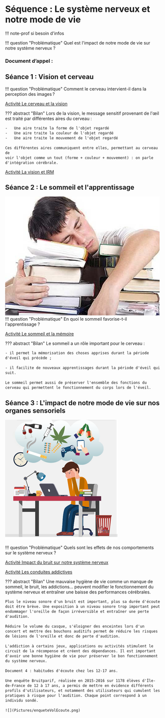 # Séquence : Le système nerveux et notre mode de vie

!!! note-prof
    si besoin d'infos


!!! question "Problématique"
    Quel est l'impact de notre mode de vie sur notre système nerveux ? 

    
### Document d’appel :



## Séance 1 : Vision et cerveau

!!! question "Problématique"
    Comment le cerveau intervient-il dans la perception des images ?

[Activité Le cerveau et la vision](../cerveauVision)




??? abstract "Bilan"
    Lors de la vision, le message sensitif provenant de l'œil est traité par
    différentes aires du cerveau :

    -   Une aire traite la forme de l'objet regardé
    -   Une aire traite la couleur de l'objet regardé
    -   Une aire traite le mouvement de l'objet regardé

    Ces différentes aires communiquent entre elles, permettant au cerveau de
    voir l'objet comme un tout (forme + couleur + mouvement) : on parle
    d'intégration cérébrale.

[Activité La vision et IRM](../visionCheese)


## Séance 2 : Le sommeil et l'apprentissage

![](Pictures/illustrationSommeil.png)
!!! question "Problématique"
    En quoi le sommeil favorise-t-il l'apprentissage ?



[Activité Le sommeil et la mémoire](../sommeil)




??? abstract "Bilan"
    Le sommeil a un rôle important pour le cerveau :

    - il permet la mémorisation des choses apprises durant la période
    d'éveil qui précède ;

    - il facilite de nouveaux apprentissages durant la période d'éveil qui suit.

    Le sommeil permet aussi de préserver l'ensemble des fonctions du cerveau qui permettent le fonctionnement du corps lors de l'éveil.

## Séance 3 : L'impact de notre mode de vie sur nos organes sensoriels


![](Pictures/illustrationsImpactModesVieSN.png)

!!! question "Problématique"
    Quels sont les effets de nos comportements sur le système nerveux ?



[Activité Impact du bruit sur notre système nerveux](../bruit)

[Activité Les conduites addictives](../addictions)



??? abstract "Bilan"
    Une mauvaise hygiène de vie comme un manque de sommeil, le bruit, les addictions... peuvent modifier le fonctionnement du système nerveux et     entraîner une baisse des performances cérébrales.

    Plus le niveau sonore d'un bruit est important, plus sa durée d'écoute doit être brève. Une exposition à un niveau sonore trop important peut endommager l'oreille de façon irréversible et entraîner une perte d'audition.

    Réduire le volume du casque, s'éloigner des enceintes lors d'un concert et mettre des bouchons auditifs permet de réduire les risques de lésions de l'oreille et donc de perte d'audition.

    L'addiction à certains jeux, applications ou activités stimulent le circuit de la récompense et créent des dépendances. Il est important d'avoir une bonne hygiène de vie pour préserver le bon fonctionnement du système nerveux.

    Document 4 : habitudes d'écoute chez les 12-17 ans.

    Une enquête Bruitparif, réalisée en 2015-2016 sur 1178 élèves d'Île-de-France de 12 à 17 ans, a permis de mettre en évidence différents profils d'utilisateurs, et notamment des utilisateurs qui cumulent les pratiques à risque pour l'audition. Chaque point correspond à un individu sondé.

    ![](Pictures/enqueteVolEcoute.png)

